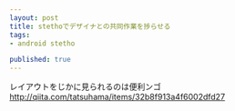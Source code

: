 ```yaml
---
layout: post
title: stethoでデザイナとの共同作業を捗らせる
tags:
- android stetho

published: true
---
```


レイアウトをじかに見られるのは便利ンゴ
http://qiita.com/tatsuhama/items/32b8f913a4f6002dfd27
